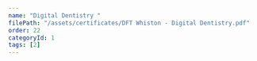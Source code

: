 ```yaml
---
name: "Digital Dentistry "
filePath: "/assets/certificates/DFT Whiston - Digital Dentistry.pdf"
order: 22
categoryId: 1
tags: [2]
---
```

